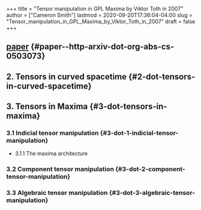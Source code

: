 +++
title = "Tensor manipulation in GPL Maxima by Viktor Toth in 2007"
author = ["Cameron Smith"]
lastmod = 2020-09-20T17:36:04-04:00
slug = "Tensor_manipulation_in_GPL_Maxima_by_Viktor_Toth_in_2007"
draft = false
+++

## [paper](<http://arxiv.org/abs/cs/0503073>) {#paper--http-arxiv-dot-org-abs-cs-0503073}


## 2. Tensors in curved spacetime {#2-dot-tensors-in-curved-spacetime}


## 3. Tensors in Maxima {#3-dot-tensors-in-maxima}


### 3.1 Indicial tensor manipulation {#3-dot-1-indicial-tensor-manipulation}

<!--list-separator-->

-  3.1.1 The maxima architecture


### 3.2 Component tensor manipulation {#3-dot-2-component-tensor-manipulation}


### 3.3 Algebraic tensor manipulation {#3-dot-3-algebraic-tensor-manipulation}
